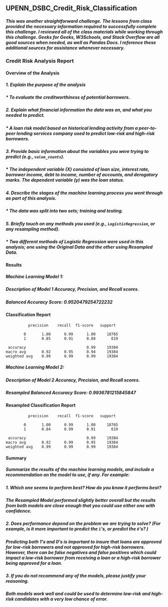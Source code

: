 ## UPENN_DSBC_Credit_Risk_Classification

##### This was another straightforward challenge. The lessons from class provided the necessary information required to successfully complete this challenge. I reviewed all of the class materials while working through this challenge. Geeks for Geeks, W3Schools, and Stack Overflow are all good sources when needed, as well as Pandas Docs. I reference these additional sources for assistance whenever necessary.

### Credit Risk Analysis Report

#### Overview of the Analysis

##### 1. Explain the purpose of the analysis
#####  * To evaluate the creditworthiness of potential borrowers.

##### 2. Explain what financial information the data was on, and what you needed to predict.
#####  * A loan risk model based on historical lending activity from a peer-to-peer lending services company used to predict low-risk and high-risk borrowers.

##### 3. Provide basic information about the variables you were trying to predict (e.g., `value_counts`).
#####  * The independent variable (X) consisted of loan size, interest rate, borrower income, debt to income, number of accounts, and derogatory marks. The dependent variable (y) was the loan status.

##### 4. Describe the stages of the machine learning process you went through as part of this analysis.
#####  * The data was split into two sets; training and testing.

##### 5. Briefly touch on any methods you used (e.g., `LogisticRegression`, or any resampling method).
#####  * Two different methods of Logistic Regression were used in this analysis; one using the Original Data and the other using Resampled Data.

#### Results

##### Machine Learning Model 1:
##### Description of Model 1 Accuracy, Precision, and Recall scores.

##### Balanced Accuracy Score: 0.9520479254722232

#### Classification Report

              precision    recall  f1-score   support

            0       1.00      0.99      1.00     18765
            1       0.85      0.91      0.88       619

     accuracy                           0.99     19384
    macro avg       0.92      0.95      0.94     19384
    weighted avg    0.99      0.99      0.99     19384

##### Machine Learning Model 2:
##### Description of Model 2 Accuracy, Precision, and Recall scores.

##### Resampled Balanced Accuracy Score: 0.9936781215845847

#### Resampled Classification Report

              precision    recall  f1-score   support

            0       1.00      0.99      1.00     18765
            1       0.84      0.99      0.91       619

     accuracy                           0.99     19384
    macro avg       0.92      0.99      0.95     19384
    weighted avg    0.99      0.99      0.99     19384

#### Summary

##### Summarize the results of the machine learning models, and include a recommendation on the model to use, if any. For example:
##### 1. Which one seems to perform best? How do you know it performs best?
##### The Resampled Model performed slightly better overall but the results from both models are close enough that you could use either one with confidence.

##### 2. Does performance depend on the problem we are trying to solve? (For example, is it more important to predict the `1`'s, or predict the `0`'s? )
##### Predicting both 1's and 0's is important to insure that loans are approved for low-risk borrowers and not approved for high-risk borrowers. However, there can be false negatives and false positives which could impact a low-risk borrower from receiving a loan or a high-risk borrower being approved for a loan.

##### 3. If you do not recommend any of the models, please justify your reasoning.
##### Both models work well and could be used to determine low-risk and high-risk candidates with a very low chance of error.
